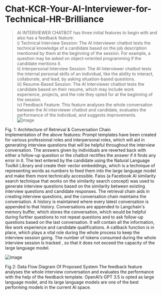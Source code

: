 # Chat-KCR-Your-AI-Interviewer-for-Technical-HR-Brilliance
> AI INTERVIEWER CHATBOT has three initial features to begin with and also has a feedback feature: <br>
i) Technical Interview Session: The AI Interviewer chatbot tests the technical knowledge of a candidate based on the job description mentioned by them at the beginning of the session. For example, a question may be asked on object-oriented programming if the candidate mentions it. <br>
ii) Interpersonal Interview Session: The AI Interviewer chatbot tests the internal personal skills of an individual, like the ability to interact, collaborate, and lead, by asking situation-based questions. <br>
iii) Resume-Based Session: The AI Interviewer chatbot tests the candidate based on their resume, which may include work experience, projects, and the role they opted for at the beginning of the session. <br>
iv) Feedback Feature: This feature analyses the whole conversation between the AI interviewer chatbot and candidate, evaluates the performance of the individual, and suggests improvements. <br> 
![image](https://github.com/Kushal1306/Chat-KCR-Your-AI-Interviewer-for-Technical-HR-Brilliance/assets/95643826/ad398495-26c5-492c-917b-4eb2dd267040)

 Fig. 1:  Architecture of  Retreival & Conversation Chain <br>
Implementation of the above features:
Prompt templates have been created for various professional roles and interpersonal roles, which will aid  in generating interview questions that will be helpful throughout the interview conversation. The answers given by individuals are reverted back with either a follow-up question or the chatbot rectifies the answer if it finds any error in it.
The text entered by the candidate using the Natural Language Toolkit Library and create their vector embeddings, which is a technique of representing words as numbers to feed them into the large language model and make them more technically accessible. Faiss (a Facebook AI similarity search technique that works on the similarity search concept) was used to generate interview questions based on the similarity between existing interview questions and candidate responses.
The retrieval chain aids in creating interview questions, and the conversation chain maintains the conversation. A history is maintained where every latest conversation is appended to that history. Conversations are appended to Langchain's memory buffer, which stores the conversation, which would be helpful during further questions to not repeat questions and to ask follow-up questions based on the last conversation. It will contain all the information, like work experience and candidate qualifications. A callback function is in place, which plays a vital role during the whole process to keep the interview session going. The number of tokens consumed during the whole interview session is tracked , so that it does not exceed the capacity of the large language model.

![image](https://github.com/Kushal1306/Chat-KCR-Your-AI-Interviewer-for-Technical-HR-Brilliance/assets/95643826/5c157f02-bd23-4896-8540-323bf415bcc6)

 Fig 2: Data Flow Diagram Of Proposed System
The feedback feature analyses the whole interview conversation and evaluates the performance with the help of the feedback template. OpenAI’s GPT 3.5 is opted as large language model, and its large language models are one of the best performing models in the current AI space.
